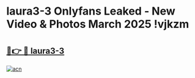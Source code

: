# laura3-3 Onlyfans Leaked - New Video & Photos March 2025 !vjkzm

# <h2><a href="https://x1dugb.iuczelnia.edu.pl?title=laura3-3&ref=vjkzm">🔗👉 🔴 laura3-3</a></h2>

[![acn](https://github.com/user-attachments/assets/0f9c940e-d8b0-45ae-aac7-cd30a18b3e1c)](https://x1dugb.iuczelnia.edu.pl?title=laura3-3&ref=vjkzm)

